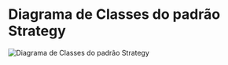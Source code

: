 # Diagrama de Classes do padrão Strategy

![Diagrama de Classes do padrão Strategy](diagrama-classe.png)
